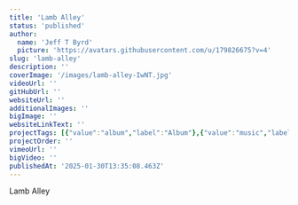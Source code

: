```yaml
---
title: 'Lamb Alley'
status: 'published'
author:
  name: 'Jeff T Byrd'
  picture: 'https://avatars.githubusercontent.com/u/179826675?v=4'
slug: 'lamb-alley'
description: ''
coverImage: '/images/lamb-alley-IwNT.jpg'
videoUrl: ''
gitHubUrl: ''
websiteUrl: ''
additionalImages: ''
bigImage: ''
websiteLinkText: ''
projectTags: [{"value":"album","label":"Album"},{"value":"music","label":"Music"}]
projectOrder: ''
vimeoUrl: ''
bigVideo: ''
publishedAt: '2025-01-30T13:35:08.463Z'
---
```


Lamb Alley